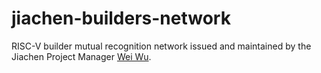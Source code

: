 # jiachen-builders-network

RISC-V builder mutual recognition network issued and maintained by the Jiachen Project Manager [Wei Wu](https://github.com/lazyparser/).
